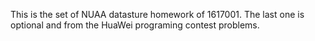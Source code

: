 This is the set of NUAA datasture homework of 1617001.
The last one is optional and from the HuaWei programing contest problems.
